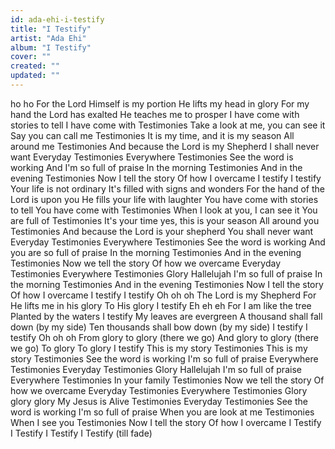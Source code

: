 ```yaml
---
id: ada-ehi-i-testify
title: "I Testify"
artist: "Ada Ehi"
album: "I Testify"
cover: ""
created: ""
updated: ""
---
```


ho ho
For the Lord Himself is my portion
He lifts my head in glory
For my hand the Lord has exalted
He teaches me to prosper
I have come with stories to tell
I have come with
Testimonies
Take a look at me, you can see it
Say you can call me
Testimonies
It is my time, and it is my season
All around me
Testimonies
And because the Lord is my Shepherd
I shall never want
Everyday
Testimonies
Everywhere
Testimonies
See the word is working
And I'm so full of praise
In the morning
Testimonies
And in the evening
Testimonies
Now I tell the story
Of how I overcame
I testify
I testify
Your life is not ordinary
It's filled with signs and wonders
For the hand of the Lord is upon you
He fills your life with laughter
You have come with stories to tell
You have come with
Testimonies
When I look at you, I can see it
You are full of
Testimonies
It's your time yes, this is your season
All around you
Testimonies
And because the Lord is your shepherd
You shall never want
Everyday
Testimonies
Everywhere
Testimonies
See the word is working
And you are so full of praise
In the morning
Testimonies
And in the evening
Testimonies
Now we tell the story
Of how we overcame
Everyday
Testimonies
Everywhere
Testimonies
Glory Hallelujah
I'm so full of praise
In the morning
Testimonies
And in the evening
Testimonies
Now I tell the story
Of how I overcame
I testify
I testify
Oh oh oh
The Lord is my Shepherd
For He lifts me in his glory
To His glory I testify
Eh eh eh
For I am like the tree
Planted by the waters
I testify
My leaves are evergreen
A thousand shall fall down (by my side)
Ten thousands shall bow down (by my side)
I testify
I testify
Oh oh oh
From glory to glory (there we go)
And glory to glory (there we go)
To glory
To glory
I testify
This is my story
Testimonies
This is my story
Testimonies
See the word is working
I'm so full of praise
Everywhere
Testimonies
Everyday
Testimonies
Glory Hallelujah
I'm so full of praise
Everywhere
Testimonies
In your family
Testimonies
Now we tell the story
Of how we overcame
Everyday
Testimonies
Everywhere
Testimonies
Glory glory glory
My Jesus is Alive
Testimonies
Everyday
Testimonies
See the word is working
I'm so full of praise
When you are look at me
Testimonies
When I see you
Testimonies
Now I tell the story
Of how I overcame
I Testify
I Testify
I Testify
I Testify (till fade)